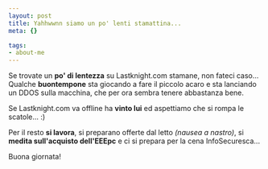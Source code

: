 ```yaml
--- 
layout: post
title: Yahhwwnn siamo un po' lenti stamattina...
meta: {}

tags: 
- about-me
---
```

Se trovate un **po' di lentezza** su Lastknight.com stamane, non fateci caso...  
Qualche **buontempone** sta giocando a fare il piccolo acaro e sta lanciando un DDOS sulla macchina, che per ora sembra tenere abbastanza bene.  
  
Se Lastknight.com va offline ha **vinto lui** ed aspettiamo che si rompa le scatole... :)   
  
Per il resto **si lavora**, si preparano offerte dal letto *(nausea a nastro)*, si **medita sull'acquisto dell'EEEpc** e ci si prepara per la cena InfoSecuresca...  
  
Buona giornata! 
